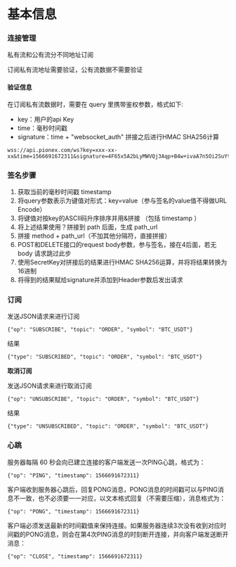 # 基本信息

### 连接管理

私有流和公有流分不同地址订阅

订阅私有流地址需要验证，公有流数据不需要验证

#### **验证信息**

在订阅私有流数据时，需要在 query 里携带鉴权参数，格式如下:

* key：用户的api Key
* time：毫秒时间戳
* signature：time + "websocket\_auth" 拼接之后进行HMAC SHA256计算

```
wss://api.pionex.com/ws?key=xxx-xx-xx&time=1566691672311&signature=4F65x5A2bLyMWVQj3Aqp+B4w+ivaA7n5Oi2SuYtCJ9o=
```

### 签名步骤

1. 获取当前的毫秒时间戳 timestamp
2. 将query参数表示为键值对形式：key=value（参与签名的value值不得做URL Encode）
3. 将键值对按key的ASCII码升序排序并用&拼接 （包括 timestamp ）
4. 将上述结果使用？拼接到 path 后面，生成 path\_url
5. 拼接 method + path\_url（不加其他分隔符，直接拼接）
6. POST和DELETE接口的request body参数，参与签名，接在4后面，若无 body 请求跳过此步
7. 使用SecretKey对拼接后的结果进行HMAC SHA256运算，并将将结果转换为16进制
8. 将得到的结果赋给signature并添加到Header参数后发出请求

### **订阅**

发送JSON请求来进行订阅

```
{"op": "SUBSCRIBE", "topic": "ORDER", "symbol": "BTC_USDT"}
```

结果

```
{"type": "SUBSCRIBED", "topic": "ORDER", "symbol": "BTC_USDT"}
```

**取消订阅**

发送JSON请求来进行取消订阅

```
{"op": "UNSUBSCRIBE", "topic": "ORDER", "symbol": "BTC_USDT"}
```

结果

```
{"type": "UNSUBSCRIBED", "topic": "ORDER", "symbol": "BTC_USDT"}
```

### **心跳**

服务器每隔 60 秒会向已建立连接的客户端发送一次PING心跳，格式为：

```
{"op": "PING", "timestamp": 1566691672311}
```

客户端收到服务器心跳后，回复PONG消息，PONG消息的时间戳可以与PING消息不一致，也不必须要一一对应，以文本格式回复（不需要压缩），消息格式为：

```
{"op": "PONG", "timestamp": 1566691672311}
```

客户端必须发送最新的时间戳值来保持连接。如果服务器连续3次没有收到对应时间戳的PONG消息，则会在第4次PING消息的时刻断开连接，并向客户端发送断开消息：

```
{"op": "CLOSE", "timestamp": 1566691672311}
```
